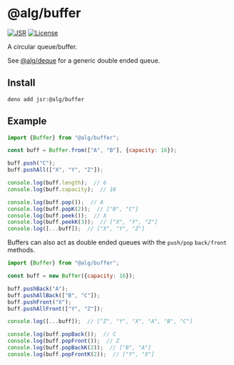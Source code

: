 # @alg/buffer

[![JSR](https://jsr.io/badges/@alg/buffer)](https://jsr.io/@alg/buffer)
[![License](https://img.shields.io/badge/Apache--2.0-green?label=license)](https://github.com/alg-js/buffer/blob/main/LICENSE)

A circular queue/buffer.

See [@alg/deque](https://jsr.io/@alg/deque) for a generic double ended queue.

## Install

```
deno add jsr:@alg/buffer
```

## Example

```javascript
import {Buffer} from "@alg/buffer";

const buff = Buffer.from(["A", "B"], {capacity: 16});

buff.push("C");
buff.pushAll(["X", "Y", "Z"]);

console.log(buff.length);  // 6
console.log(buff.capacity);  // 16

console.log(buff.pop());  // A
console.log(buff.popK(2));  // ["B", "C"]
console.log(buff.peek());  // X
console.log(buff.peekK(3));  // ["X", "Y", "Z"]
console.log([...buff]);  // ["X", "Y", "Z"]
```

Buffers can also act as double ended queues with the `push/pop` `back/front`
methods.

```javascript
import {Buffer} from "@alg/buffer";

const buff = new Buffer({capacity: 16});

buff.pushBack("A");
buff.pushAllBack(["B", "C"]);
buff.pushFront("X");
buff.pushAllFront(["Y", "Z"]);

console.log([...buff]);  // ["Z", "Y", "X", "A", "B", "C"]

console.log(buff.popBack());  // C
console.log(buff.popFront());  // Z
console.log(buff.popBackK(2));  // ["B", "A"]
console.log(buff.popFrontK(2));  // ["Y", "X"]
```
